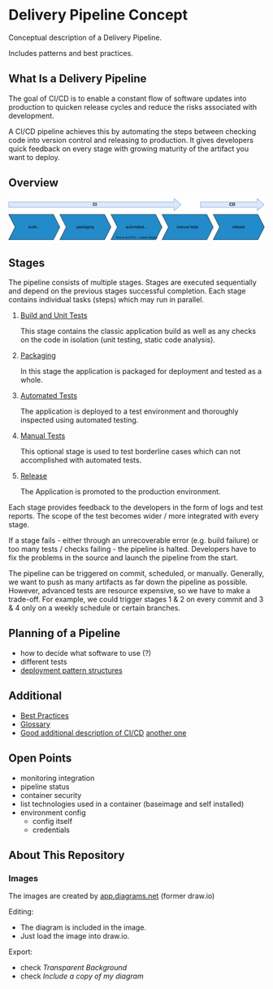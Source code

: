 # Delivery Pipeline Concept

Conceptual description of a Delivery Pipeline.

Includes patterns and best practices.

## What Is a Delivery Pipeline

The goal of CI/CD is to enable a constant flow of software updates into production to quicken release cycles and reduce the risks associated with development.

A CI/CD pipeline achieves this by automating the steps between checking code into version control and releasing to production. It gives developers quick feedback on every stage with growing maturity of the artifact you want to deploy.

## Overview

![Delivery Pipeline Overview](images/delivery-pipeline-overview.svg)

## Stages

The pipeline consists of multiple stages. Stages are executed sequentially and depend on the previous stages successful completion. Each stage contains individual tasks (steps) which may run in parallel.

1. [Build and Unit Tests](stages/01-build/README.md)

   This stage contains the classic application build as well as any checks on the code in isolation (unit testing, static code analysis).

2. [Packaging](stages/02-packaging/README.md)

   In this stage the application is packaged for deployment and tested as a whole.

3. [Automated Tests](stages/03-automated-tests/README.md)

   The application is deployed to a test environment and thoroughly inspected using automated testing.

4. [Manual Tests](stages/04-manual-tests/README.md)

   This optional stage is used to test borderline cases which can not accomplished with automated tests.

5. [Release](stages/05-release/README.md)

   The Application is promoted to the production environment.

Each stage provides feedback to the developers in the form of logs and test reports. The scope of the test becomes wider / more integrated with every stage.

If a stage fails - either through an unrecoverable error (e.g. build failure) or too many tests / checks failing - the pipeline is halted. Developers have to fix the problems in the source and launch the pipeline from the start.

The pipeline can be triggered on commit, scheduled, or manually. Generally, we want to push as many artifacts as far down the pipeline as possible. However, advanced tests are resource expensive, so we have to make a trade-off. For example, we could trigger stages 1 & 2 on every commit and 3 & 4 only on a weekly schedule or certain branches.

## Planning of a Pipeline

- how to decide what software to use (?)
- different tests
- [deployment pattern structures](deployment-pattern.md)

## Additional

- [Best Practices](best-practices.md)
- [Glossary](glossary.md)
- [Good additional description of CI/CD](https://harness.io/blog/what-is-ci-cd) [another one](https://www.plutora.com/blog/understanding-ci-cd-pipeline)

## Open Points

- monitoring integration
- pipeline status
- container security
- list technologies used in a container (baseimage and self installed)
- environment config
  - config itself
  - credentials

## About This Repository

### Images

The images are created by [app.diagrams.net](https://app.diagrams.net/) (former draw.io)

Editing:

- The diagram is included in the image.
- Just load the image into draw.io.

Export:

- check _Transparent Background_
- check _Include a copy of my diagram_
